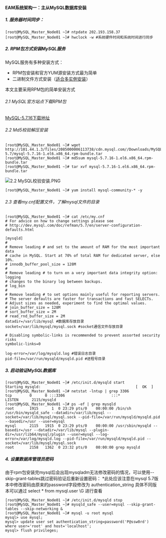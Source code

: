 #### EAM系统架构一：主从MySQL数据库安装

##### 1. 服务器时间同步：

```language
[root@MySQL_Master_Node01 ~]# ntpdate 202.193.158.37
[root@MySQL_Master_Node01 ~]# hwclock -w #系统硬件时间和系统时间进行同步
```

##### 2. RPM包方式安装MySQL服务

MySQL服务有多种安装方式：
* RPM包安装和官方YUM源安装方式最为简单
* 二进制文件方式安装（[适合多实例安装](http://www.jianshu.com/p/f7fbcb6909ef)）

本文主要采用RPM包的简单安装方式

###### 2.1 MySQL官方站点下载RPM包
[MySQL-5.7.16下载地址](http://101.44.1.3/files/2085000006113738/cdn.mysql.com//Downloads/MySQL-5.7/mysql-5.7.16-1.el6.x86_64.rpm-bundle.tar)

###### 2.2 Md5校验解压安装
```language
[root@MySQL_Master_Node01 ~]# wget http://101.44.1.3/files/2085000006113738/cdn.mysql.com//Downloads/MySQL-5.7/mysql-5.7.16-1.el6.x86_64.rpm-bundle.tar
[root@MySQL_Master_Node01 ~]# md5sum mysql-5.7.16-1.el6.x86_64.rpm-bundle.tar
[root@MySQL_Master_Node01 ~]# tar xvf mysql-5.7.16-1.el6.x86_64.rpm-bundle.tar
```
![2.2 MySQL校验安装.PNG](D:\EAM系统基础架构\EAM-system-infrastructure\Pictures\2.2MySQL校验安装.PNG)
```language
[root@MySQL_Master_Node01 ~]# yum install mysql-community-* -y
```
###### 2.3 查看my.cnf配置文件，了解mysql文件的目录
```language
[root@MySQL_Master_Node01 ~]# cat /etc/my.cnf
# For advice on how to change settings please see
# http://dev.mysql.com/doc/refman/5.7/en/server-configuration-defaults.html

[mysqld]
#
# Remove leading # and set to the amount of RAM for the most important data
# cache in MySQL. Start at 70% of total RAM for dedicated server, else 10%.
# innodb_buffer_pool_size = 128M
#
# Remove leading # to turn on a very important data integrity option: logging
# changes to the binary log between backups.
# log_bin
#
# Remove leading # to set options mainly useful for reporting servers.
# The server defaults are faster for transactions and fast SELECTs.
# Adjust sizes as needed, experiment to find the optimal values.
# join_buffer_size = 128M
# sort_buffer_size = 2M
# read_rnd_buffer_size = 2M
datadir=/var/lib/mysql #数据库存放目录
socket=/var/lib/mysql/mysql.sock #socket通信文件存放目录

# Disabling symbolic-links is recommended to prevent assorted security risks
symbolic-links=0

log-error=/var/log/mysqld.log #错误日志目录
pid-file=/var/run/mysqld/mysqld.pid #进程号目录
```

##### 3. 启动验证MySQL数据库

```language
[root@MySQL_Master_Node01 ~]# /etc/init.d/mysqld start
Starting mysqld:                                           [  OK  ]
[root@MySQL_Master_Node01 ~]# netstat -lntup | grep 3306
tcp        0      0 :::3306                     :::*                        LISTEN      2115/mysqld
[root@MySQL_Master_Node01 ~]# ps -ef | grep mysqld
root       1915      1  0 23:29 pts/0    00:00:00 /bin/sh /usr/bin/mysqld_safe --datadir=/var/lib/mysql --socket=/var/lib/mysql/mysql.sock --pid-file=/var/run/mysqld/mysqld.pid --basedir=/usr --user=mysql
mysql      2115   1915  0 23:29 pts/0    00:00:00 /usr/sbin/mysqld --basedir=/usr --datadir=/var/lib/mysql --plugin-dir=/usr/lib64/mysql/plugin --user=mysql --log-error=/var/log/mysqld.log --pid-file=/var/run/mysqld/mysqld.pid --socket=/var/lib/mysql/mysql.sock
root       2158   1362  0 23:32 pts/0    00:00:00 grep mysqld
```

##### 4. 设置数据库管理员密码

由于rpm包安装完mysql后会出现mysqladm无法修改密码的情况，可以使用--skip-grant-tables跳过密码验证后重新设置密码：
*此处应该注意在mysql 5.7版本中修改密码由原来的password字段修改为 authentication_string
具体不同版本可以通过 select * from mysql.user \G 进行查看
```language
[root@MySQL_Master_Node01 ~]# /etc/init.d/mysqld stop
[root@MySQL_Master_Node01 ~]# mysqld_safe --user=mysql --skip-grant-tables --skip-networking &
[root@MySQL_Master_Node01 ~]# mysql -u root mysql
mysql> use mysql;
mysql> update user set authentication_string=password('P@ssw0rd') where user='root' and host='localhost';
mysql> flush privileges;
```
